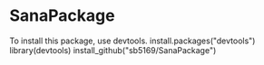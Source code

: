 SanaPackage
===========

To install this package, use devtools. 
install.packages("devtools") 
library(devtools) 
install_github("sb5169/SanaPackage")
